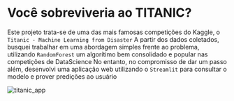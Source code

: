 # Você sobreviveria ao TITANIC?

Este projeto trata-se de uma das mais famosas competições do Kaggle, o `Titanic - Machine Learning from Disaster`
A partir dos dados coletados, busquei trabalhar em uma abordagem simples frente ao problema, utilizando `RandomForest` um algorítimo bem consolidado e popular nas competições de DataScience
No entanto, no compromisso de dar um passo além, desenvolvi uma aplicação web utilizando o `Streamlit` para consultar o modelo e prover predições ao usuário

![titanic_app](https://user-images.githubusercontent.com/57074420/212115503-82a7e90f-36e0-459e-8a88-fac105386d05.png)
